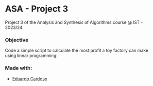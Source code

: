 # ASA - Project 3
Project 3 of the Analysis and Synthesis of Algorithms course @ IST - 2023/24

### Objective
Code a simple script to calculate the most profit a toy factory can make using linear programming

### Made with:
- [Eduardo Cardoso](https://github.com/eduardopalricas33)
